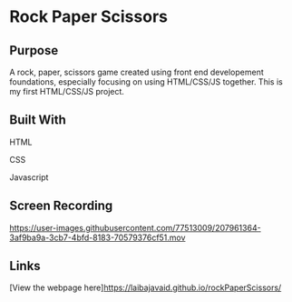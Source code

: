 # Rock Paper Scissors

## Purpose
A rock, paper, scissors game created using front end developement foundations, especially focusing on using HTML/CSS/JS together. This is my first HTML/CSS/JS project. 


## Built With
HTML

CSS

Javascript

## Screen Recording

https://user-images.githubusercontent.com/77513009/207961364-3af9ba9a-3cb7-4bfd-8183-70579376cf51.mov

## Links
[View the webpage here]https://laibajavaid.github.io/rockPaperScissors/
